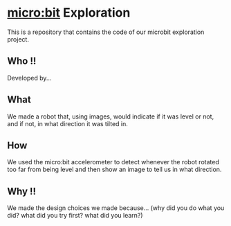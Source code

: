 # [micro:bit](https://microbit.org/get-started/user-guide/python/) Exploration

This is a repository that contains the code of our microbit exploration project.

## Who  !!

Developed by...

## What

We made a robot that, using images, would indicate if it was level or not, and if not, in what direction it was tilted in.

## How

We used the micro:bit accelerometer to detect whenever the robot rotated too far from being level and then show an image to tell us in what direction.

## Why  !!

We made the design choices we made because... (why did you do what you did? what did you try first? what did you learn?)
